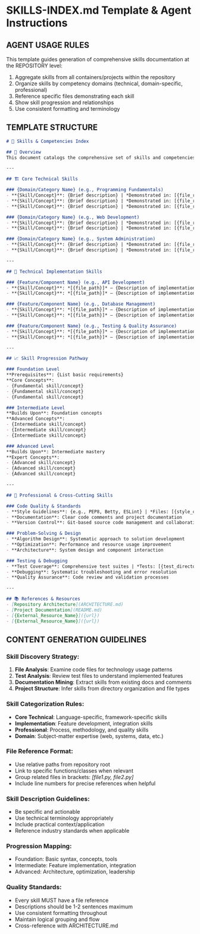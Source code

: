 # SKILLS-INDEX.md Template & Agent Instructions

## AGENT USAGE RULES
This template guides generation of comprehensive skills documentation at the REPOSITORY level:
1. Aggregate skills from all containers/projects within the repository
2. Organize skills by competency domains (technical, domain-specific, professional)
3. Reference specific files demonstrating each skill
4. Show skill progression and relationships
5. Use consistent formatting and terminology

## TEMPLATE STRUCTURE

```markdown
# 🎯 Skills & Competencies Index

## 📖 Overview
This document catalogs the comprehensive set of skills and competencies developed across all projects in this repository. It serves as a reference for learners, educators, and professionals to understand the scope and depth of skills acquired.

---

## 🏗️ Core Technical Skills

### {Domain/Category Name} (e.g., Programming Fundamentals)
- **{Skill/Concept}**: {Brief description} | *Demonstrated in: [{file_reference}]*
- **{Skill/Concept}**: {Brief description} | *Demonstrated in: [{file_reference}]*
- **{Skill/Concept}**: {Brief description} | *Demonstrated in: [{file_reference}]*

### {Domain/Category Name} (e.g., Web Development)
- **{Skill/Concept}**: {Brief description} | *Demonstrated in: [{file_reference}]*
- **{Skill/Concept}**: {Brief description} | *Demonstrated in: [{file_reference}]*

### {Domain/Category Name} (e.g., System Administration)
- **{Skill/Concept}**: {Brief description} | *Demonstrated in: [{file_reference}]*
- **{Skill/Concept}**: {Brief description} | *Demonstrated in: [{file_reference}]*

---

## 🔧 Technical Implementation Skills

### {Feature/Component Name} (e.g., API Development)
- **{Skill/Concept}**: *[{file_path}]* – {Description of implementation}
- **{Skill/Concept}**: *[{file_path}]* – {Description of implementation}

### {Feature/Component Name} (e.g., Database Management)
- **{Skill/Concept}**: *[{file_path}]* – {Description of implementation}
- **{Skill/Concept}**: *[{file_path}]* – {Description of implementation}

### {Feature/Component Name} (e.g., Testing & Quality Assurance)
- **{Skill/Concept}**: *[{file_path}]* – {Description of implementation}
- **{Skill/Concept}**: *[{file_path}]* – {Description of implementation}

---

## 📈 Skill Progression Pathway

### Foundation Level
**Prerequisites**: {List basic requirements}
**Core Concepts**: 
- {Fundamental skill/concept}
- {Fundamental skill/concept}
- {Fundamental skill/concept}

### Intermediate Level  
**Builds Upon**: Foundation concepts
**Advanced Concepts**:
- {Intermediate skill/concept}
- {Intermediate skill/concept}
- {Intermediate skill/concept}

### Advanced Level
**Builds Upon**: Intermediate mastery
**Expert Concepts**:
- {Advanced skill/concept}
- {Advanced skill/concept}
- {Advanced skill/concept}

---

## 🌟 Professional & Cross-Cutting Skills

### Code Quality & Standards
- **Style Guidelines**: {e.g., PEP8, Betty, ESLint} | *Files: [{style_config_files}]*
- **Documentation**: Clear code comments and project documentation
- **Version Control**: Git-based source code management and collaboration

### Problem-Solving & Design
- **Algorithm Design**: Systematic approach to solution development
- **Optimization**: Performance and resource usage improvement
- **Architecture**: System design and component interaction

### Testing & Debugging
- **Test Coverage**: Comprehensive test suites | *Tests: [{test_directories}]*
- **Debugging**: Systematic troubleshooting and error resolution
- **Quality Assurance**: Code review and validation processes

---

## 📚 References & Resources
- [Repository Architecture](ARCHITECTURE.md)
- [Project Documentation](README.md)
- [{External_Resource_Name}]({url})
- [{External_Resource_Name}]({url})
```

## CONTENT GENERATION GUIDELINES

### Skill Discovery Strategy:
1. **File Analysis**: Examine code files for technology usage patterns
2. **Test Analysis**: Review test files to understand implemented features
3. **Documentation Mining**: Extract skills from existing docs and comments
4. **Project Structure**: Infer skills from directory organization and file types

### Skill Categorization Rules:
- **Core Technical**: Language-specific, framework-specific skills
- **Implementation**: Feature development, integration skills  
- **Professional**: Process, methodology, and quality skills
- **Domain**: Subject-matter expertise (web, systems, data, etc.)

### File Reference Format:
- Use relative paths from repository root
- Link to specific functions/classes when relevant
- Group related files in brackets: *[file1.py, file2.py]*
- Include line numbers for precise references when helpful

### Skill Description Guidelines:
- Be specific and actionable
- Use technical terminology appropriately
- Include practical context/application
- Reference industry standards when applicable

### Progression Mapping:
- Foundation: Basic syntax, concepts, tools
- Intermediate: Feature implementation, integration
- Advanced: Architecture, optimization, leadership

### Quality Standards:
- Every skill MUST have a file reference
- Descriptions should be 1-2 sentences maximum
- Use consistent formatting throughout
- Maintain logical grouping and flow
- Cross-reference with ARCHITECTURE.md
